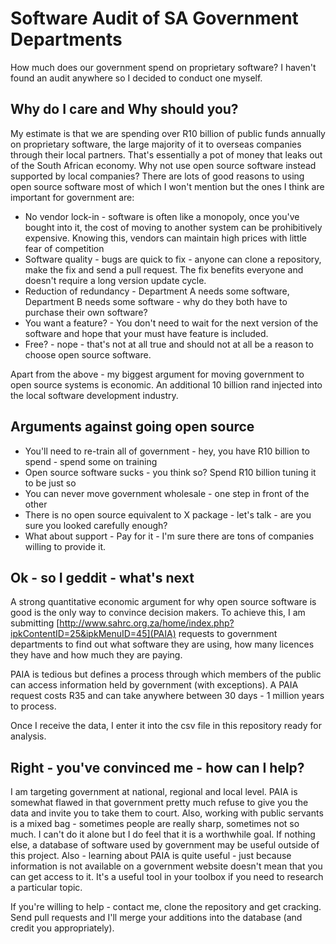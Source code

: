 # Software Audit of SA Government Departments

How much does our government spend on proprietary software? I haven't found an audit anywhere so I decided to conduct one myself. 

## Why do I care and Why should you?

My estimate is that we are spending over R10 billion of public funds annually on proprietary software, the large majority of it to overseas companies through their local partners. That's essentially a pot of money that leaks out of the South African economy. Why not use open source software instead supported by local companies? There are lots of good reasons to using open source software most of which I won't mention but the ones I think are important for government are:

* No vendor lock-in - software is often like a monopoly, once you've bought into it, the cost of moving to another system can be prohibitively expensive. Knowing this, vendors can maintain high prices with little fear of competition
* Software quality - bugs are quick to fix - anyone can clone a repository, make the fix and send a pull request. The fix benefits everyone and doesn't require a long version update cycle.
* Reduction of redundancy - Department A needs some software, Department B needs some software - why do they both have to purchase their own software?
* You want a feature? - You don't need to wait for the next version of the software and hope that your must have feature is included.
* Free? - nope - that's not at all true and should not at all be a reason to choose open source software.

Apart from the above - my biggest argument for moving government to open source systems is economic. An additional 10 billion rand injected into the local software development industry. 

## Arguments against going open source

* You'll need to re-train all of government - hey, you have R10 billion to spend - spend some on training
* Open source software sucks - you think so? Spend R10 billion tuning it to be just so
* You can never move government wholesale - one step in front of the other
* There is no open source equivalent to X package - let's talk - are you sure you looked carefully enough?
* What about support - Pay for it - I'm sure there are tons of companies willing to provide it.

## Ok - so I geddit - what's next

A strong quantitative economic argument for why open source software is good is the only way to convince decision makers. To achieve this, I am submitting [http://www.sahrc.org.za/home/index.php?ipkContentID=25&ipkMenuID=45](PAIA) requests to government departments to find out what software they are using, how many licences they have and how much they are paying. 

PAIA is tedious but defines a process through which members of the public can access information held by government (with exceptions). A PAIA request costs R35 and can take anywhere between 30 days - 1 million years to process. 

Once I receive the data, I enter it into the csv file in this repository ready for analysis. 

## Right - you've convinced me - how can I help?

I am targeting government at national, regional and local level. PAIA is somewhat flawed in that government pretty much refuse to give you the data and invite you to take them to court. Also, working with public servants is a mixed bag - sometimes people are really sharp, sometimes not so much. I can't do it alone but I do feel that it is a worthwhile goal. If nothing else, a database of software used by government may be useful outside of this project. Also - learning about PAIA is quite useful - just because information is not available on a government website doesn't mean that you can get access to it. It's a useful tool in your toolbox if you need to research a particular topic.

If you're willing to help - contact me, clone the repository and get cracking. Send pull requests and I'll merge your additions into the database (and credit you appropriately). 
